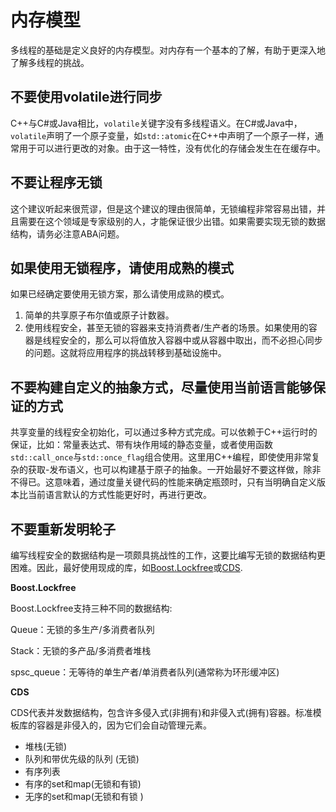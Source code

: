 # 内存模型

多线程的基础是定义良好的内存模型。对内存有一个基本的了解，有助于更深入地了解多线程的挑战。

## 不要使用volatile进行同步

C++与C#或Java相比，`volatile`关键字没有多线程语义。在C#或Java中，`volatile`声明了一个原子变量，如`std::atomic`在C++中声明了一个原子一样，通常用于可以进行更改的对象。由于这一特性，没有优化的存储会发生在在缓存中。

## 不要让程序无锁

这个建议听起来很荒谬，但是这个建议的理由很简单，无锁编程非常容易出错，并且需要在这个领域是专家级别的人，才能保证很少出错。如果需要实现无锁的数据结构，请务必注意ABA问题。

## 如果使用无锁程序，请使用成熟的模式

如果已经确定要使用无锁方案，那么请使用成熟的模式。

1. 简单的共享原子布尔值或原子计数器。
2. 使用线程安全，甚至无锁的容器来支持消费者/生产者的场景。如果使用的容器是线程安全的，那么可以将值放入容器中或从容器中取出，而不必担心同步的问题。这就将应用程序的挑战转移到基础设施中。

## 不要构建自定义的抽象方式，尽量使用当前语言能够保证的方式

共享变量的线程安全初始化，可以通过多种方式完成。可以依赖于C++运行时的保证，比如：常量表达式、带有块作用域的静态变量，或者使用函数`std::call_once`与`std::once_flag`组合使用。这里用C++编程，即使使用非常复杂的获取-发布语义，也可以构建基于原子的抽象。一开始最好不要这样做，除非不得已。这意味着，通过度量关键代码的性能来确定瓶颈时，只有当明确自定义版本比当前语言默认的方式性能更好时，再进行更改。

## 不要重新发明轮子

编写线程安全的数据结构是一项颇具挑战性的工作，这要比编写无锁的数据结构更困难。因此，最好使用现成的库，如[Boost.Lockfree](http://www.boost.org/doc/libs/1_66_0/doc/html/lockfree.html)或[CDS](http://http://libcds.sourceforge.net/).

**Boost.Lockfree**

Boost.Lockfree支持三种不同的数据结构:

Queue：无锁的多生产/多消费者队列

Stack：无锁的多产品/多消费者堆栈

spsc_queue：无等待的单生产者/单消费者队列(通常称为环形缓冲区)

**CDS**

CDS代表并发数据结构，包含许多侵入式(非拥有)和非侵入式(拥有)容器。标准模板库的容器是非侵入的，因为它们会自动管理元素。

* 堆栈(无锁)
* 队列和带优先级的队列 (无锁)
* 有序列表
* 有序的set和map(无锁和有锁)
* 无序的set和map(无锁和有锁 )